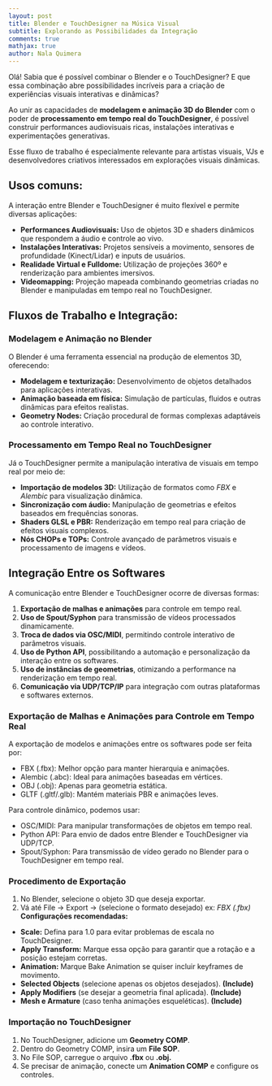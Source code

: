 ```yaml
---
layout: post
title: Blender e TouchDesigner na Música Visual
subtitle: Explorando as Possibilidades da Integração
comments: true
mathjax: true
author: Nala Quimera
---
```


Olá! Sabia que é possível combinar o Blender e o TouchDesigner? E que essa combinação abre possibilidades incríveis para a criação de experiências visuais interativas e dinâmicas? 

Ao unir as capacidades de **modelagem e animação 3D do Blender** com o poder de **processamento em tempo real do TouchDesigner**, é possível construir performances audiovisuais ricas, instalações interativas e experimentações generativas. 

Esse fluxo de trabalho é especialmente relevante para artistas visuais, VJs e desenvolvedores criativos interessados em explorações visuais dinâmicas.

## Usos comuns:
A interação entre Blender e TouchDesigner é muito flexível e permite diversas aplicações:

- **Performances Audiovisuais:** Uso de objetos 3D e shaders dinâmicos que respondem a áudio e controle ao vivo.
- **Instalações Interativas:** Projetos sensíveis a movimento, sensores de profundidade (Kinect/Lidar) e inputs de usuários.
- **Realidade Virtual e Fulldome:** Utilização de projeções 360º e renderização para ambientes imersivos.
- **Videomapping:** Projeção mapeada combinando geometrias criadas no Blender e manipuladas em tempo real no TouchDesigner.
  

## Fluxos de Trabalho e Integração:
### Modelagem e Animação no Blender
O Blender é uma ferramenta essencial na produção de elementos 3D, oferecendo:
- **Modelagem e texturização:** Desenvolvimento de objetos detalhados para aplicações interativas.
- **Animação baseada em física:** Simulação de partículas, fluidos e outras dinâmicas para efeitos realistas.
- **Geometry Nodes:** Criação procedural de formas complexas adaptáveis ao controle interativo.

### Processamento em Tempo Real no TouchDesigner
Já o TouchDesigner permite a manipulação interativa de visuais em tempo real por meio de:
- **Importação de modelos 3D:** Utilização de formatos como *FBX* e *Alembic* para visualização dinâmica.
- **Sincronização com áudio:** Manipulação de geometrias e efeitos baseados em frequências sonoras.
- **Shaders GLSL e PBR:** Renderização em tempo real para criação de efeitos visuais complexos.
- **Nós CHOPs e TOPs:** Controle avançado de parâmetros visuais e processamento de imagens e vídeos.

## Integração Entre os Softwares
A comunicação entre Blender e TouchDesigner ocorre de diversas formas:
1. **Exportação de malhas e animações** para controle em tempo real.
3. **Uso de Spout/Syphon** para transmissão de vídeos processados dinamicamente.
4. **Troca de dados via OSC/MIDI**, permitindo controle interativo de parâmetros visuais.
5. **Uso de Python API**, possibilitando a automação e personalização da interação entre os softwares.
6. **Uso de instâncias de geometrias**, otimizando a performance na renderização em tempo real.
7. **Comunicação via UDP/TCP/IP** para integração com outras plataformas e softwares externos.

### Exportação de Malhas e Animações para Controle em Tempo Real
A exportação de modelos e animações entre os softwares pode ser feita por:
- FBX (.fbx): Melhor opção para manter hierarquia e animações.
- Alembic (.abc): Ideal para animações baseadas em vértices.
- OBJ (.obj): Apenas para geometria estática.
- GLTF (.gltf/.glb): Mantém materiais PBR e animações leves.
  
Para controle dinâmico, podemos usar:
- OSC/MIDI: Para manipular transformações de objetos em tempo real.
- Python API: Para envio de dados entre Blender e TouchDesigner via UDP/TCP.
- Spout/Syphon: Para transmissão de vídeo gerado no Blender para o TouchDesigner em tempo real.

### Procedimento de Exportação
1. No Blender, selecione o objeto 3D que deseja exportar.
2. Vá até File → Export → (selecione o formato desejado) ex: *FBX (.fbx)*
**Configurações recomendadas:**
- **Scale:** Defina para 1.0 para evitar problemas de escala no TouchDesigner.
- **Apply Transform:** Marque essa opção para garantir que a rotação e a posição estejam corretas.
- **Animation:** Marque Bake Animation se quiser incluir keyframes de movimento.
- **Selected Objects** (selecione apenas os objetos desejados). **(Include)**
- **Apply Modifiers** (se desejar a geometria final aplicada). **(Include)**
- **Mesh e Armature** (caso tenha animações esqueléticas). **(Include)**

### Importação no TouchDesigner
1. No TouchDesigner, adicione um **Geometry COMP**.
2. Dentro do Geometry COMP, insira um **File SOP**.
3. No File SOP, carregue o arquivo **.fbx** ou **.obj.**
4. Se precisar de animação, conecte um **Animation COMP** e configure os controles.


  
